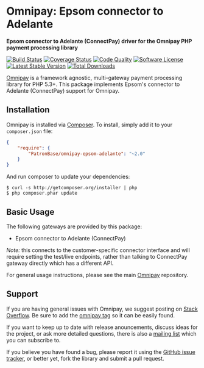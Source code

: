 # Omnipay: Epsom connector to Adelante

**Epsom connector to Adelante (ConnectPay) driver for the Omnipay PHP payment processing library**

[![Build Status](https://travis-ci.org/PatronBase/omnipay-epsom-adelante.png?branch=master)](https://travis-ci.org/PatronBase/omnipay-epsom-adelante)
[![Coverage Status](https://img.shields.io/scrutinizer/coverage/g/PatronBase/omnipay-epsom-adelante.svg?style=flat)](https://scrutinizer-ci.com/g/PatronBase/omnipay-epsom-adelante/code-structure)
[![Code Quality](https://img.shields.io/scrutinizer/g/PatronBase/omnipay-epsom-adelante.svg?style=flat)](https://scrutinizer-ci.com/g/PatronBase/omnipay-epsom-adelante/?branch=master)
[![Software License](https://img.shields.io/badge/license-MIT-brightgreen.svg?style=flat)](LICENSE.md)
[![Latest Stable Version](https://poser.pugx.org/PatronBase/omnipay-epsom-adelante/version.png)](https://packagist.org/packages/patronbase/omnipay-epsom-adelante)
[![Total Downloads](https://poser.pugx.org/patronbase/omnipay-epsom-adelante/d/total.png)](https://packagist.org/packages/patronbase/omnipay-epsom-adelante)


[Omnipay](https://github.com/thephpleague/omnipay) is a framework agnostic, multi-gateway payment
processing library for PHP 5.3+. This package implements Epsom's connector to Adelante (ConnectPay) support for Omnipay.

## Installation

Omnipay is installed via [Composer](http://getcomposer.org/). To install, simply add it
to your `composer.json` file:

```json
{
    "require": {
        "PatronBase/omnipay-epsom-adelante": "~2.0"
    }
}
```

And run composer to update your dependencies:

    $ curl -s http://getcomposer.org/installer | php
    $ php composer.phar update

## Basic Usage

The following gateways are provided by this package:

* Epsom connector to Adelante (ConnectPay)

*Note:* this connects to the customer-specific connector interface and will require setting the test/live endpoints,
rather than talking to ConnectPay gateway directly which has a different API.

For general usage instructions, please see the main [Omnipay](https://github.com/thephpleague/omnipay)
repository.

## Support

If you are having general issues with Omnipay, we suggest posting on
[Stack Overflow](http://stackoverflow.com/). Be sure to add the
[omnipay tag](http://stackoverflow.com/questions/tagged/omnipay) so it can be easily found.

If you want to keep up to date with release anouncements, discuss ideas for the project,
or ask more detailed questions, there is also a [mailing list](https://groups.google.com/forum/#!forum/omnipay) which
you can subscribe to.

If you believe you have found a bug, please report it using the [GitHub issue tracker](https://github.com/PatronBase/omnipay-epsom-adelante/issues),
or better yet, fork the library and submit a pull request.
